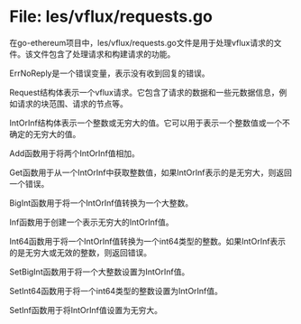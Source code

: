 # File: les/vflux/requests.go

在go-ethereum项目中，les/vflux/requests.go文件是用于处理vflux请求的文件。该文件包含了处理请求和构建请求的功能。

ErrNoReply是一个错误变量，表示没有收到回复的错误。

Request结构体表示一个vflux请求。它包含了请求的数据和一些元数据信息，例如请求的块范围、请求的节点等。

IntOrInf结构体表示一个整数或无穷大的值。它可以用于表示一个整数值或一个不确定的无穷大的值。

Add函数用于将两个IntOrInf值相加。

Get函数用于从一个IntOrInf中获取整数值，如果IntOrInf表示的是无穷大，则返回一个错误。

BigInt函数用于将一个IntOrInf值转换为一个大整数。

Inf函数用于创建一个表示无穷大的IntOrInf值。

Int64函数用于将一个IntOrInf值转换为一个int64类型的整数。如果IntOrInf表示的是无穷大或无效的整数，则返回错误。

SetBigInt函数用于将一个大整数设置为IntOrInf值。

SetInt64函数用于将一个int64类型的整数设置为IntOrInf值。

SetInf函数用于将IntOrInf值设置为无穷大。


